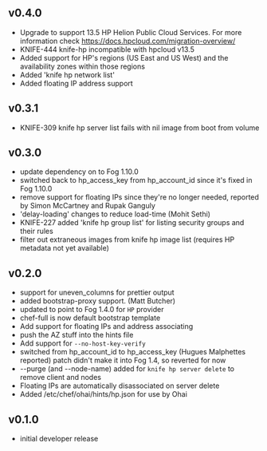 ## v0.4.0
* Upgrade to support 13.5 HP Helion Public Cloud Services. For more information check https://docs.hpcloud.com/migration-overview/
* KNIFE-444 knife-hp incompatible with hpcloud v13.5
* Added support for HP's regions (US East and US West) and the availability zones within those regions
* Added 'knife hp network list'
* Added floating IP address support

## v0.3.1
* KNIFE-309 knife hp server list fails with nil image from boot from volume

## v0.3.0
* update dependency on to Fog 1.10.0
* switched back to hp_access_key from hp_account_id since it's fixed in Fog 1.10.0
* remove support for floating IPs since they're no longer needed, reported by Simon McCartney and Rupak Ganguly
* 'delay-loading' changes to reduce load-time (Mohit Sethi)
* KNIFE-227 added 'knife hp group list' for listing security groups and their rules
* filter out extraneous images from knife hp image list (requires HP metadata not yet available)

## v0.2.0
* support for uneven_columns for prettier output
* added bootstrap-proxy support. (Matt Butcher)
* updated to point to Fog 1.4.0 for `HP` provider
* chef-full is now default bootstrap template
* Add support for floating IPs and address associating
* push the AZ stuff into the hints file
* Add support for `--no-host-key-verify`
* switched from hp_account_id to hp_access_key (Hugues Malphettes reported)
  patch didn't make it into Fog 1.4, so reverted for now
* --purge (and --node-name) added for `knife hp server delete` to remove client and nodes
* Floating IPs are automatically disassociated on server delete
* Added /etc/chef/ohai/hints/hp.json for use by Ohai

## v0.1.0
* initial developer release
